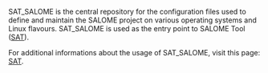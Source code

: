 
SAT_SALOME is the central repository for the configuration files used to define and maintain the SALOME project on various operating systems and Linux flavours.  SAT_SALOME is used as the entry point to SALOME Tool ([SAT](https://github.com/SalomePlatform/sat)).

For additional informations about the usage of SAT_SALOME, visit this page: [SAT](https://github.com/SalomePlatform/.github/wiki/SAT).
